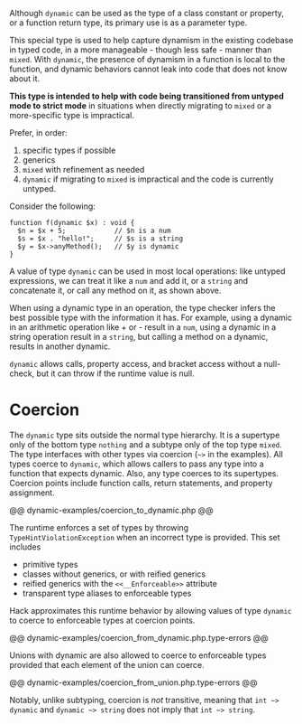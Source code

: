 Although `dynamic` can be used as the type of a class constant or property, or a function
return type, its primary use is as a parameter type.

This special type is used to help capture dynamism in the existing codebase in
typed code, in a more manageable - though less safe - manner than `mixed`. With
`dynamic`, the presence of dynamism in a function is local to the function, and
dynamic behaviors cannot leak into code that does not know about it.

**This type is intended to help with code being transitioned from untyped mode
to strict mode** in situations when directly migrating to `mixed` or a
more-specific type is impractical.

Prefer, in order:

1. specific types if possible
2. generics
3. `mixed` with refinement as needed
4. `dynamic` if migrating to `mixed` is impractical and the code is currently
   untyped.

Consider the following:

```Hack
function f(dynamic $x) : void {
  $n = $x + 5;            // $n is a num
  $s = $x . "hello!";     // $s is a string
  $y = $x->anyMethod();   // $y is dynamic
}
```

A value of type `dynamic` can be used in most local operations: like untyped expressions, we
can treat it like a `num` and add it, or a `string` and concatenate it, or call any method on it, as shown above.

When using a dynamic type in an operation, the type checker infers the best possible type with
the information it has. For example, using a dynamic in an arithmetic operation like + or - result
in a `num`, using a dynamic in a string operation result in a `string`, but calling a method on a
dynamic, results in another dynamic.

`dynamic` allows calls, property access, and bracket access without a null-check, but it can throw if the runtime value is null.

# Coercion

The `dynamic` type sits outside the normal type hierarchy. It is a supertype only of the bottom type `nothing`
and a subtype only of the top type `mixed`. The type interfaces with other types via coercion (`~>` in the 
examples). All types coerce to `dynamic`, which allows callers to pass any type into a function that expects dynamic. Also, any type 
coerces to its supertypes. Coercion points include function calls, return statements, and property assignment.

@@ dynamic-examples/coercion_to_dynamic.php @@

The runtime enforces a set of types by throwing `TypeHintViolationException` when an incorrect type is provided. This set includes

- primitive types
- classes without generics, or with reified generics
- reified generics with the `<<__Enforceable>>` attribute
- transparent type aliases to enforceable types

Hack approximates this runtime behavior by allowing values of type `dynamic` to coerce to enforceable types at coercion points.

@@ dynamic-examples/coercion_from_dynamic.php.type-errors @@

Unions with dynamic are also allowed to coerce to enforceable types provided that each element of the union can coerce.

@@ dynamic-examples/coercion_from_union.php.type-errors @@

Notably, unlike subtyping, coercion is *not* transitive, meaning that `int ~> dynamic` and `dynamic ~> string` does not imply that `int ~> string`.
